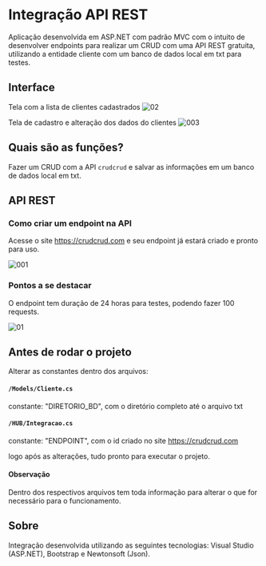 
# Integração API REST

Aplicação desenvolvida em ASP.NET com padrão MVC com o intuito de desenvolver endpoints para realizar um CRUD com uma API REST gratuita,
utilizando a entidade cliente com um banco de dados local em txt para testes.

## Interface

Tela com a lista de clientes cadastrados
![02](https://user-images.githubusercontent.com/74942532/139539417-305f1b4f-db41-4a24-aa3a-a268edba6e25.png)

Tela de cadastro e alteração dos dados do clientes
![003](https://user-images.githubusercontent.com/74942532/139539433-ee4aaf6e-b545-45ba-9eff-73edac35e33e.png)

## Quais são as funções?

Fazer um CRUD com a API `crudcrud` e salvar as informações em um banco de dados local em txt.

## API REST

### Como criar um endpoint na API

Acesse o site https://crudcrud.com e seu endpoint já estará criado e pronto para uso.

![001](https://user-images.githubusercontent.com/74942532/139539612-2ec720cd-b857-4cb3-83fa-3d7728c9a38d.png)

### Pontos a se destacar

O endpoint tem duração de 24 horas para testes, podendo fazer 100 requests.

![01](https://user-images.githubusercontent.com/74942532/139539616-aaec25ed-c4d7-4ecd-ac78-07a7a6d42ad6.png)

## Antes de rodar o projeto

Alterar as constantes dentro dos arquivos:

#### `/Models/Cliente.cs`
constante: "DIRETORIO_BD", com o diretório completo até o arquivo txt

#### `/HUB/Integracao.cs`
constante: "ENDPOINT", com o id criado no site https://crudcrud.com

logo após as alterações, tudo pronto para executar o projeto.

#### Observação

Dentro dos respectivos arquivos tem toda informação para alterar o que for necessário para o funcionamento.

## Sobre

Integração desenvolvida utilizando as seguintes tecnologias: Visual Studio (ASP.NET), Bootstrap e Newtonsoft (Json).
